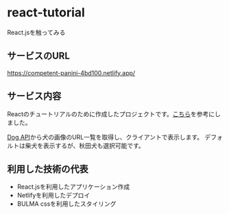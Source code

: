 # react-tutorial

React.jsを触ってみる

## サービスのURL

https://competent-panini-4bd100.netlify.app/

## サービス内容

Reactのチュートリアルのために作成したプロジェクトです。[こちら](https://zenn.dev/likr/articles/6be53ca64f29aa035f07)を参考にしました。

[Dog API](https://dog.ceo/dog-api/)から犬の画像のURL一覧を取得し、クライアントで表示します。
デフォルトは柴犬を表示するが、秋田犬も選択可能です。

## 利用した技術の代表

- React.jsを利用したアプリケーション作成
- Netlifyを利用したデプロイ
- BULMA cssを利用したスタイリング
